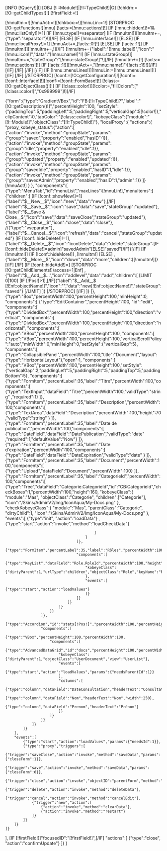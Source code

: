 [INFO [!Query!]|I]
[OBJ [!I::Module!]|[!I::TypeChild!]|O]
[!chldrn:=[!O::getChildTypes!]!]
[!firstField:=!]

[!mnuItm:=!][!mnuAct:=!][!chkbox:=!][!mnuLin:=1!]
[STORPROC [!O::getFunctions!]|mnu]
	[!acts:=[!mnu::actions!]!]
	[IF [!mnu::hidden!]!=1&[!mnu::listOnly!]!=1]
		[IF [!mnu::type!]=vseparator]
			[IF [!mnuItm!]][!mnuItm+=,{"type":"separator"}!][/IF]
		[ELSE]
			[IF [!mnu::interface!]]
			[ELSE]
				[IF [!mnu::localProxy!]=1]
					[!mnuAct+=,[!acts::0!]!]
				[ELSE]
					[IF [!acts::1!]]
						[IF [!mnuItm!]][!mnuItm+=,!][/IF]
						[!mnuItm+={"label":"[!mnu::label!]","icon":"[!mnu::icon!]","data":"[!mnu::name!]"!]
						[IF [!mnu::stateGroup!]][!mnuItm+=,"stateGroup":"[!mnu::stateGroup!]"!][/IF]
						[!mnuItm+=}!]
						[!acts:=[!mnu::actions!]!]
						[IF [!acts::1!]][!mnuAct+=,"[!mnu::name!]":[!acts::1!]!][/IF]
					[/IF]
				[/IF]
			[/IF]
		[/IF]
		[IF [!mnu::menuLines!]][!mnuLin:=[!mnu::menuLines!]!][/IF]
	[/IF]
[/STORPROC]
[!conf:=[!O::getConfiguration!]!][!conf:=[!conf::Interface!]!][!conf:=[!conf::FormBase!]!]
[!class:=[!O::getObjectClass()!]!]
[IF [!class::color!]][!color:=,"fillColors":["[!class::color!]","0x999999"]!][/IF]

{"form":{"type":"GradientVBox","id":"FB:[!I::TypeChild!]?","label":"[!O::getDescription()!]","percentHeight":100,
"setStyle":{"paddingTop":5,"paddingLeft":5,"paddingRight":5,"verticalGap":5[!color!]},"clipContent":0,"tabColor":"[!class::color!]",
"kobeyeClass":{"module":"[!I::Module!]","objectClass":"[!I::TypeChild!]"},
"localProxy":{
	"actions":{
		"proxy_kobeye_status":{"action":[
			{"action":"invoke","method":"groupState","params":{"group":"saved","property":"enabled","hasID":1}},
			{"action":"invoke","method":"groupState","params":{"group":"idle","property":"enabled","idle":1}},
			{"action":"invoke","method":"groupState","params":{"group":"updated","property":"enabled","updated":1}},
			{"action":"invoke","method":"groupState","params":{"group":"savedIdle","property":"enabled","hasID":1,"idle":1}},
			{"action":"invoke","method":"groupState","params":{"group":"savedAdmin","property":"enabled","hasID":1,"admin":1}}
		]}
		[!mnuAct!]
	}
},
"components":[
	{"type":"MenuTab","id":"menuList","maxLines":[!mnuLin!],"menuItems":[
		{"children":[
			[IF [!conf::showNew!]=1]{"label":"$__New__$","icon":"new","data":"new"},[/IF]
			{"label":"$__Save__$","icon":"save","data":"save","stateGroup":"updated"},
			{"label":"$__Save & Close__$","icon":"save","data":"saveClose","stateGroup":"updated"},
			{"label":"$__Close__$","icon":"close","data":"close"},
			//{"type":"vseparator"},
			{"label":"$__Cancel__$","icon":"refresh","data":"cancel","stateGroup":"updated"}
			[IF [!conf::hideDelete!]!=1],{"label":"$__Delete__$","icon":"iconDelete","data":"delete","stateGroup":[IF [!conf::hideDelete!]=admin]"savedAdmin"[ELSE]"saved"[/IF]}[/IF]
			[IF [!mnuItm!]]
				[IF [!conf::hideMore!]]
					,[!mnuItm!]
				[ELSE]
					,{"label":"$__More__$","icon":"down","data":"more","children":[[!mnuItm!]]}
				[/IF]
			[/IF]
			[IF [!conf::hideAdd!]=]
				[STORPROC [!O::getChildElements!]/access=1|Enf]
					,{"label":"$__Add__$...","icon":"addlevel","data":"add","children":[
						[LIMIT 0|100]
						[IF [!Pos!]>1],[/IF]{"label":"$__Add__$ [!Enf::objectName!]","icon":"","data":"new[!Enf::objectName!]","stateGroup":"saved"}
						[/LIMIT]
					]}
				[/STORPROC]
			[/IF]
		]}
	]},
	{"type":"Box","percentWidth":100,"percentHeight":100,"minHeight":0,
	"components":[
		{"type":"EditContainer","percentHeight":100, "id":"edit",
		"components":[
			{"type":"DividedBox","percentWidth":100,"percentHeight":100,"direction":"vertical",
			"components":[							
				{"type":"DividedBox","percentWidth":100,"percentHeight":100,"direction":"horizontal",
				"components":[							
					{"type":"VBox","percentWidth":100,"percentHeight":100,
					"components":[
						{"type":"VBox","percentWidth":100,"percentHeight":100,"verticalScrollPolicy":"auto","minWidth":0,"minHeight":0,"setStyle":{"verticalGap":5},
						"components":[
							{"type":"CollapsiblePanel","percentWidth":100,"title":"Document","layout":{"type":"HorizontalLayout"},"open":1,
							"components":[
								{"type":"VBox","percentWidth":100,"percentHeight":100,"setStyle":{"verticalGap":2,"paddingLeft":5,"paddingRight":5,"paddingTop":5,"paddingBottom":5},
								"components":[	
									{"type":"FormItem","percentLabel":35,"label":"Titre","percentWidth":100,"components":[
										{"type":"TextInput","dataField":"Titre","percentWidth":100,"validType":"string" ,"required":1}
									]},
									{"type":"FormItem","percentLabel":35,"label":"Description","percentWidth":100,"components":[
										{"type":"TextArea","dataField":"Description","percentWidth":100,"height":70,"validType":"string" }
									]},
									{"type":"FormItem","percentLabel":35,"label":"Date de publication","percentWidth":100,"components":[
										{"type":"DateField","dataField":"DatePublication","validType":"date" ,"required":1,"defaultValue":"Now"}
									]},
									{"type":"FormItem","percentLabel":35,"label":"Date d'expiration","percentWidth":100,"components":[
										{"type":"DateField","dataField":"DateExpiration","validType":"date" }
									]},
									{"type":"FormItem","percentLabel":35,"label":"Document","percentWidth":100,"components":[
										{"type":"Upload","dataField":"Document","percentWidth":100}
									]},
									{"type":"FormItem","percentLabel":35,"label":"CategorieId","percentWidth":100,"components":[
										{"type":"Tree","dataField":"Categorie.CategorieId","id":"CB:CategorieId","checkBoxes":1,"percentWidth":100,"height":160,
											"kobeyeClass":{
												"module":"Mas",
												"objectClass":"Categorie",
												"children":["Categorie"],
												"icon":"/Skins/AdminV2/Img/IconAqua/My-Docs.png"
											},
											"checkKobeyeClass":{
												"module":"Mas",
												"parentClass":"Categorie",
												"dirtyChild":1,
												"icon":"/Skins/AdminV2/Img/IconAqua/My-Docs.png"
											},
											"events":[
												{"type":"init", "action":"loadData"}
												,{"type":"start","action":"invoke","method":"loadCheckData"}
												
											]
										}
									]},
									{"type":"FormItem","percentLabel":35,"label":"Rôles","percentWidth":100,
									"components":[
										{"type":"KeyList","dataField":"Role.RoleId","percentWidth":100,"height":80,
										"kobeyeClass":{"dirtyParent":1,"urlType":"children","objectClass":"Role","keyName":"RoleId","form":"PopupList.json"
										},
										"events":[
											{"type":"start","action":"loadValues"}
										]}
									]}
								]}
							]}
						]}
					]},
					{"type":"Accordion","id":"stats[!Pos!]","percentWidth":100,"percentHeight":100,"stateGroup":"saved",
					"components":[
						{"type":"VBox","percentHeight":100,"percentWidth":100,
						"components":[
							{"type":"AdvancedDataGrid","id":"docs","percentHeight":100,"percentWidth":100,
							"kobeyeClass":{"dirtyParent":1,"objectClass":"UserDocument","view":"UserList"},
							"events":[
								{"type":"start","action":"loadValues","params":{"needsParentId":1}}
							],
							"columns":[
								{"type":"column","dataField":"DateConsultation","headerText":"Consultation","format":"date","width":80},
								{"type":"column","dataField":"Nom","headerText":"Nom","width":250},
								{"type":"column","dataField":"Prenom","headerText":"Prénom"}
							]}
						]}
					]}
				]}
			]}
		],
		"events":[
			{"type":"start","action":"loadValues","params":{"needsId":1}},
			{"type":"proxy","triggers":[
				{"trigger":"saveClose","action":"invoke","method":"saveData","params":{"closeForm":1}},
				{"trigger":"save","action":"invoke","method":"saveData","params":{"closeForm":0}},
				{"trigger":"close","action":"invoke","objectID":"parentForm","method":"closeForm"},
				{"trigger":"delete","action":"invoke","method":"deleteData"},
				{"trigger":"cancel","action":"invoke","method":"cancelEdit"},
				{"trigger":"new","action":[
					{"action":"invoke","method":"clearData"},
					{"action":"invoke","method":"restart"}
				]}
			]}
		]}
	]}
],
[IF [!firstField!]]"focusedID":"[!firstField!]",[/IF]
"actions":[
	{"type":"close", "action":"confirmUpdate"}
]}
}


